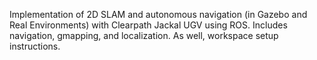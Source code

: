 Implementation of 2D SLAM and autonomous navigation (in Gazebo and Real Environments) with Clearpath Jackal UGV using ROS. Includes navigation, gmapping, and localization. As well, workspace setup instructions.
